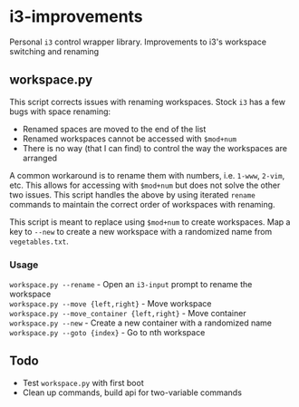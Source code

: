 # i3-improvements
Personal `i3` control wrapper library. Improvements to i3's workspace switching and renaming

## workspace.py
This script corrects issues with renaming workspaces. Stock `i3` has a few bugs with space renaming:
  - Renamed spaces are moved to the end of the list
  - Renamed workspaces cannot be accessed with `$mod+num`
  - There is no way (that I can find) to control the way the workspaces are arranged
  
A common workaround is to rename them with numbers, i.e. `1-www`, `2-vim`, etc. This allows for accessing with `$mod+num` but does not solve the other two issues. This script handles the above by using iterated `rename` commands to maintain the correct order of workspaces with renaming.

This script is meant to replace using `$mod+num` to create workspaces. Map a key to `--new` to create a new workspace with a randomized name from `vegetables.txt`.

### Usage
`workspace.py --rename` - Open an `i3-input` prompt to rename the workspace  
`workspace.py --move {left,right}` - Move workspace  
`workspace.py --move_container {left,right}` - Move container  
`workspace.py --new` - Create a new container with a randomized name  
`workspace.py --goto {index}` - Go to nth workspace

## Todo
 - Test `workspace.py` with first boot
 - Clean up commands, build api for two-variable commands
